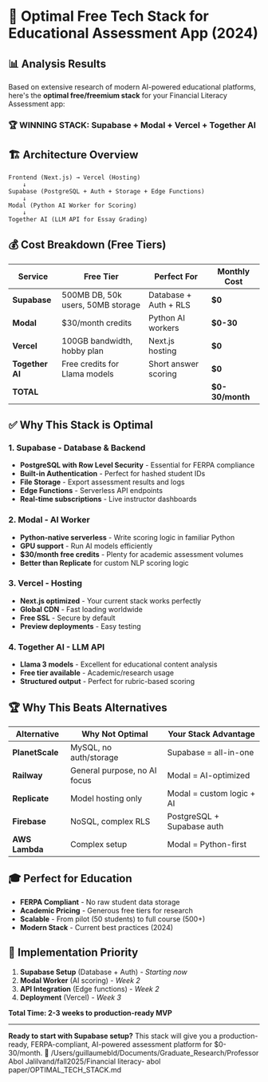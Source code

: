 # 🎯 **Optimal Free Tech Stack for Educational Assessment App (2024)**

## 📊 **Analysis Results**

Based on extensive research of modern AI-powered educational platforms, here's the **optimal free/freemium stack** for your Financial Literacy Assessment app:

### **🏆 WINNING STACK: Supabase + Modal + Vercel + Together AI**

## 🏗️ **Architecture Overview**

```
Frontend (Next.js) → Vercel (Hosting)
    ↓
Supabase (PostgreSQL + Auth + Storage + Edge Functions)
    ↓
Modal (Python AI Worker for Scoring)
    ↓
Together AI (LLM API for Essay Grading)
```

## 💰 **Cost Breakdown (Free Tiers)**

| Service | Free Tier | Perfect For | Monthly Cost |
|---------|-----------|-------------|--------------|
| **Supabase** | 500MB DB, 50k users, 50MB storage | Database + Auth + RLS | **$0** |
| **Modal** | $30/month credits | Python AI workers | **$0-30** |
| **Vercel** | 100GB bandwidth, hobby plan | Next.js hosting | **$0** |
| **Together AI** | Free credits for Llama models | Short answer scoring | **$0** |
| **TOTAL** | | | **$0-30/month** |

## ✅ **Why This Stack is Optimal**

### **1. Supabase - Database & Backend**
- **PostgreSQL with Row Level Security** - Essential for FERPA compliance
- **Built-in Authentication** - Perfect for hashed student IDs
- **File Storage** - Export assessment results and logs
- **Edge Functions** - Serverless API endpoints
- **Real-time subscriptions** - Live instructor dashboards

### **2. Modal - AI Worker**
- **Python-native serverless** - Write scoring logic in familiar Python
- **GPU support** - Run AI models efficiently
- **$30/month free credits** - Plenty for academic assessment volumes
- **Better than Replicate** for custom NLP scoring logic

### **3. Vercel - Hosting**
- **Next.js optimized** - Your current stack works perfectly
- **Global CDN** - Fast loading worldwide
- **Free SSL** - Secure by default
- **Preview deployments** - Easy testing

### **4. Together AI - LLM API**
- **Llama 3 models** - Excellent for educational content analysis
- **Free tier available** - Academic/research usage
- **Structured output** - Perfect for rubric-based scoring

## 🏆 **Why This Beats Alternatives**

| Alternative | Why Not Optimal | Your Stack Advantage |
|-------------|-----------------|---------------------|
| **PlanetScale** | MySQL, no auth/storage | Supabase = all-in-one |
| **Railway** | General purpose, no AI focus | Modal = AI-optimized |
| **Replicate** | Model hosting only | Modal = custom logic + AI |
| **Firebase** | NoSQL, complex RLS | PostgreSQL + Supabase auth |
| **AWS Lambda** | Complex setup | Modal = Python-first |

## 🎓 **Perfect for Education**

- **FERPA Compliant** - No raw student data storage
- **Academic Pricing** - Generous free tiers for research
- **Scalable** - From pilot (50 students) to full course (500+)
- **Modern Stack** - Current best practices (2024)

## 🚀 **Implementation Priority**

1. **Supabase Setup** (Database + Auth) - *Starting now*
2. **Modal Worker** (AI scoring) - *Week 2*
3. **API Integration** (Edge functions) - *Week 2*
4. **Deployment** (Vercel) - *Week 3*

**Total Time: 2-3 weeks to production-ready MVP**

---

**Ready to start with Supabase setup?** This stack will give you a production-ready, FERPA-compliant, AI-powered assessment platform for $0-30/month. 🎯</content>
<parameter name="path">/Users/guillaumebld/Documents/Graduate_Research/Professor Abol Jalilvand/fall2025/Financial literacy- abol paper/OPTIMAL_TECH_STACK.md